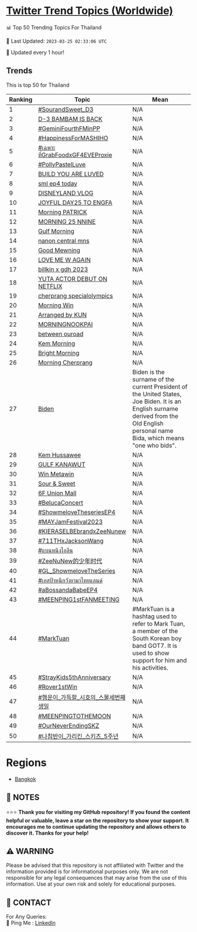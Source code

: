 [Twitter Trend Topics (Worldwide)](https://github.com/ErcinDedeoglu/Twitter-Trend-Topics)
==========


📊 Top 50 Trending Topics For Thailand

📆 Last Updated: `2023-03-25 02:33:06 UTC`

🔧 Updated every 1 hour!


## Trends

This is top 50 for Thailand

| Ranking | Topic | Mean |
| ------- | ------------ | ------------ |
| 1 | [#SourandSweet_D3](http://twitter.com/search?q=%23SourandSweet_D3) | N/A |
| 2 | [D-3 BAMBAM IS BACK](http://twitter.com/search?q=D-3+BAMBAM+IS+BACK) | N/A |
| 3 | [#GeminiFourthFMinPP](http://twitter.com/search?q=%23GeminiFourthFMinPP) | N/A |
| 4 | [#HappinessForMASHIHO](http://twitter.com/search?q=%23HappinessForMASHIHO) | N/A |
| 5 | [#เฉพาะที่GrabFoodxGF4EVEProxie](http://twitter.com/search?q=%23%e0%b9%80%e0%b8%89%e0%b8%9e%e0%b8%b2%e0%b8%b0%e0%b8%97%e0%b8%b5%e0%b9%88GrabFoodxGF4EVEProxie) | N/A |
| 6 | [#PollyPastelLuve](http://twitter.com/search?q=%23PollyPastelLuve) | N/A |
| 7 | [BUILD YOU ARE LUVED](http://twitter.com/search?q=BUILD+YOU+ARE+LUVED) | N/A |
| 8 | [sml ep4 today](http://twitter.com/search?q=sml+ep4+today) | N/A |
| 9 | [DISNEYLAND VLOG](http://twitter.com/search?q=DISNEYLAND+VLOG) | N/A |
| 10 | [JOYFUL DAY25 TO ENGFA](http://twitter.com/search?q=JOYFUL+DAY25+TO+ENGFA) | N/A |
| 11 | [Morning PATRICK](http://twitter.com/search?q=Morning+PATRICK) | N/A |
| 12 | [MORNING 25 NNINE](http://twitter.com/search?q=MORNING+25+NNINE) | N/A |
| 13 | [Gulf Morning](http://twitter.com/search?q=Gulf+Morning) | N/A |
| 14 | [nanon central mns](http://twitter.com/search?q=nanon+central+mns) | N/A |
| 15 | [Good Mewning](http://twitter.com/search?q=Good+Mewning) | N/A |
| 16 | [LOVE ME W AGAIN](http://twitter.com/search?q=LOVE+ME+W+AGAIN) | N/A |
| 17 | [billkin x gdh 2023](http://twitter.com/search?q=billkin+x+gdh+2023) | N/A |
| 18 | [YUTA ACTOR DEBUT ON NETFLIX](http://twitter.com/search?q=YUTA+ACTOR+DEBUT+ON+NETFLIX) | N/A |
| 19 | [cherprang specialolympics](http://twitter.com/search?q=cherprang+specialolympics) | N/A |
| 20 | [Morning Win](http://twitter.com/search?q=Morning+Win) | N/A |
| 21 | [Arranged by KUN](http://twitter.com/search?q=Arranged+by+KUN) | N/A |
| 22 | [MORNING​ NOOKPAI](http://twitter.com/search?q=MORNING%e2%80%8b+NOOKPAI) | N/A |
| 23 | [between ouroad](http://twitter.com/search?q=between+ouroad) | N/A |
| 24 | [Kem Morning](http://twitter.com/search?q=Kem+Morning) | N/A |
| 25 | [Bright Morning](http://twitter.com/search?q=Bright+Morning) | N/A |
| 26 | [Morning Cherprang](http://twitter.com/search?q=Morning+Cherprang) | N/A |
| 27 | [Biden](http://twitter.com/search?q=Biden) | Biden is the surname of the current President of the United States, Joe Biden. It is an English surname derived from the Old English personal name Bida, which means "one who bids". |
| 28 | [Kem Hussawee](http://twitter.com/search?q=Kem+Hussawee) | N/A |
| 29 | [GULF KANAWUT](http://twitter.com/search?q=GULF+KANAWUT) | N/A |
| 30 | [Win Metawin](http://twitter.com/search?q=Win+Metawin) | N/A |
| 31 | [Sour & Sweet](http://twitter.com/search?q=Sour+%26+Sweet) | N/A |
| 32 | [6F Union Mall](http://twitter.com/search?q=6F+Union+Mall) | N/A |
| 33 | [#BelucaConcert](http://twitter.com/search?q=%23BelucaConcert) | N/A |
| 34 | [#ShowmeloveTheseriesEP4](http://twitter.com/search?q=%23ShowmeloveTheseriesEP4) | N/A |
| 35 | [#MAYJamFestival2023](http://twitter.com/search?q=%23MAYJamFestival2023) | N/A |
| 36 | [#KIERASELBEbrandxZeeNunew](http://twitter.com/search?q=%23KIERASELBEbrandxZeeNunew) | N/A |
| 37 | [#711THxJacksonWang](http://twitter.com/search?q=%23711THxJacksonWang) | N/A |
| 38 | [#แบนหนิงไอลีน](http://twitter.com/search?q=%23%e0%b9%81%e0%b8%9a%e0%b8%99%e0%b8%ab%e0%b8%99%e0%b8%b4%e0%b8%87%e0%b9%84%e0%b8%ad%e0%b8%a5%e0%b8%b5%e0%b8%99) | N/A |
| 39 | [#ZeeNuNew的少年时代](http://twitter.com/search?q=%23ZeeNuNew%e7%9a%84%e5%b0%91%e5%b9%b4%e6%97%b6%e4%bb%a3) | N/A |
| 40 | [#GL_ShowmeloveTheSeries](http://twitter.com/search?q=%23GL_ShowmeloveTheSeries) | N/A |
| 41 | [#เอสป้าหนีกวังยามาไทยแลนด์](http://twitter.com/search?q=%23%e0%b9%80%e0%b8%ad%e0%b8%aa%e0%b8%9b%e0%b9%89%e0%b8%b2%e0%b8%ab%e0%b8%99%e0%b8%b5%e0%b8%81%e0%b8%a7%e0%b8%b1%e0%b8%87%e0%b8%a2%e0%b8%b2%e0%b8%a1%e0%b8%b2%e0%b9%84%e0%b8%97%e0%b8%a2%e0%b9%81%e0%b8%a5%e0%b8%99%e0%b8%94%e0%b9%8c) | N/A |
| 42 | [#aBossandaBabeEP4](http://twitter.com/search?q=%23aBossandaBabeEP4) | N/A |
| 43 | [#MEENPING1stFANMEETING](http://twitter.com/search?q=%23MEENPING1stFANMEETING) | N/A |
| 44 | [#MarkTuan](http://twitter.com/search?q=%23MarkTuan) | #MarkTuan is a hashtag used to refer to Mark Tuan, a member of the South Korean boy band GOT7. It is used to show support for him and his activities. |
| 45 | [#StrayKids5thAnniversary](http://twitter.com/search?q=%23StrayKids5thAnniversary) | N/A |
| 46 | [#Rover1stWin](http://twitter.com/search?q=%23Rover1stWin) | N/A |
| 47 | [#행운이_가득할_시호의_스물세번째생일](http://twitter.com/search?q=%23%ed%96%89%ec%9a%b4%ec%9d%b4_%ea%b0%80%eb%93%9d%ed%95%a0_%ec%8b%9c%ed%98%b8%ec%9d%98_%ec%8a%a4%eb%ac%bc%ec%84%b8%eb%b2%88%ec%a7%b8%ec%83%9d%ec%9d%bc) | N/A |
| 48 | [#MEENPINGTOTHEMOON](http://twitter.com/search?q=%23MEENPINGTOTHEMOON) | N/A |
| 49 | [#OurNeverEndingSKZ](http://twitter.com/search?q=%23OurNeverEndingSKZ) | N/A |
| 50 | [#나침반이_가리킨_스키즈_5주년](http://twitter.com/search?q=%23%eb%82%98%ec%b9%a8%eb%b0%98%ec%9d%b4_%ea%b0%80%eb%a6%ac%ed%82%a8_%ec%8a%a4%ed%82%a4%ec%a6%88_5%ec%a3%bc%eb%85%84) | N/A |



# Regions

* [Bangkok](</Thailand/Bangkok.md>)



## 📝 NOTES

⭐⭐⭐ **Thank you for visiting my GitHub repository! If you found the content helpful or valuable, leave a star on the repository to show your support. It encourages me to continue updating the repository and allows others to discover it. Thanks for your help!**


## ⚠️ WARNING

Please be advised that this repository is not affiliated with Twitter and the information provided is for informational purposes only. We are not responsible for any legal consequences that may arise from the use of this information. Use at your own risk and solely for educational purposes.


## 📨 CONTACT

 For Any Queries:  
            🏓 Ping Me : [LinkedIn](https://www.linkedin.com/in/ercindedeoglu/)

